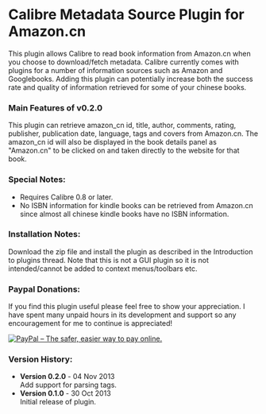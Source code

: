 Calibre Metadata Source Plugin for Amazon.cn
=========

This plugin allows Calibre to read book information from Amazon.cn when you choose to download/fetch metadata. Calibre currently comes with plugins for a number of information sources such as Amazon and Googlebooks. Adding this plugin can potentially increase both the success rate and quality of information retrieved for some of your chinese books.

### Main Features of v0.2.0
This plugin can retrieve amazon_cn id, title, author, comments, rating, publisher, publication date, language, tags and covers from Amazon.cn. The amazon_cn id will also be displayed in the book details panel as "Amazon.cn" to be clicked on and taken directly to the website for that book.

### Special Notes:
* Requires Calibre 0.8 or later.
* No ISBN information for kindle books can be retrieved from Amazon.cn since almost all chinese kindle books have no ISBN information.

### Installation Notes:
Download the zip file and install the plugin as described in the Introduction to plugins thread.
Note that this is not a GUI plugin so it is not intended/cannot be added to context menus/toolbars etc.

### Paypal Donations:
If you find this plugin useful please feel free to show your appreciation. I have spent many unpaid hours in its development and support so any encouragement for me to continue is appreciated!

<a href="https://www.paypal.com/cgi-bin/webscr?cmd=_s-xclick&hosted_button_id=9ZTDX8RL5P5E6">
<img src="https://www.paypalobjects.com/en_US/GB/i/btn/btn_donateCC_LG.gif" alt="PayPal – The safer, easier way to pay online."/>
</a>

### Version History:
* __Version 0.2.0__ - 04 Nov 2013  
    Add support for parsing tags.
* __Version 0.1.0__ - 30 Oct 2013  
    Initial release of plugin.
